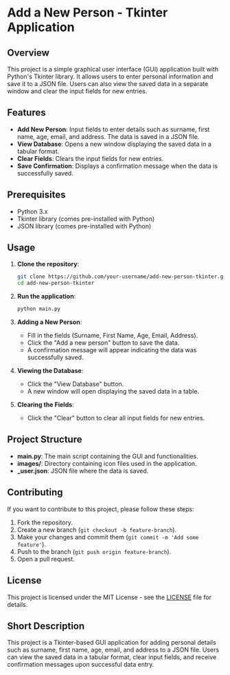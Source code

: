 # Add a New Person - Tkinter Application

## Overview
This project is a simple graphical user interface (GUI) application built with Python's Tkinter library. It allows users to enter personal information and save it to a JSON file. Users can also view the saved data in a separate window and clear the input fields for new entries.

## Features
- **Add New Person**: Input fields to enter details such as surname, first name, age, email, and address. The data is saved in a JSON file.
- **View Database**: Opens a new window displaying the saved data in a tabular format.
- **Clear Fields**: Clears the input fields for new entries.
- **Save Confirmation**: Displays a confirmation message when the data is successfully saved.

## Prerequisites
- Python 3.x
- Tkinter library (comes pre-installed with Python)
- JSON library (comes pre-installed with Python)

## Usage
1. **Clone the repository**:
   ```bash
   git clone https://github.com/your-username/add-new-person-tkinter.git
   cd add-new-person-tkinter
   ```

2. **Run the application**:
   ```bash
   python main.py
   ```

3. **Adding a New Person**:
   - Fill in the fields (Surname, First Name, Age, Email, Address).
   - Click the "Add a new person" button to save the data.
   - A confirmation message will appear indicating the data was successfully saved.

4. **Viewing the Database**:
   - Click the "View Database" button.
   - A new window will open displaying the saved data in a table.

5. **Clearing the Fields**:
   - Click the "Clear" button to clear all input fields for new entries.

## Project Structure
- **main.py**: The main script containing the GUI and functionalities.
- **images/**: Directory containing icon files used in the application.
- **_user.json**: JSON file where the data is saved.

## Contributing
If you want to contribute to this project, please follow these steps:
1. Fork the repository.
2. Create a new branch (`git checkout -b feature-branch`).
3. Make your changes and commit them (`git commit -m 'Add some feature'`).
4. Push to the branch (`git push origin feature-branch`).
5. Open a pull request.

## License
This project is licensed under the MIT License - see the [LICENSE](LICENSE) file for details.

## Short Description
This project is a Tkinter-based GUI application for adding personal details such as surname, first name, age, email, and address to a JSON file. Users can view the saved data in a tabular format, clear input fields, and receive confirmation messages upon successful data entry.

